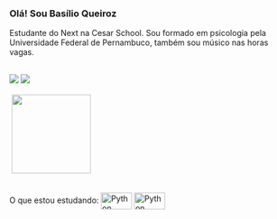 ### Olá! Sou Basílio Queiroz 

Estudante do Next na Cesar School. Sou formado em psicologia pela Universidade Federal de Pernambuco, também sou músico nas horas vagas. 


<div style="display: inline_block"><br>
<div>
<a href="https://instagram.com/basilioqueiroz" target="_blank"><img src="https://img.shields.io/badge/-Instagram-%23E4405F?style=for-the-badge&logo=instagram&logoColor=white" target="_blank"></a>
<a href = "mailto:queirozbasso@gmail.com"><img src="https://img.shields.io/badge/-Gmail-%23333?style=for-the-badge&logo=gmail&logoColor=white" target="_blank"></a>
</div>
  
<div style="display: inline_block"><br>
  
<div>
<img aling="center">
<img height="140em" src="https://github-readme-stats.vercel.app/api?username=91basilio&show_icons=true&theme=dracula"/>
</div> 

<div style="display: inline_block"><br>

O que estou estudando:
<img align="center" alt="Python" height="30" width="55" src="https://cdn.jsdelivr.net/gh/devicons/devicon/icons/python/python-original.svg" /> 
<img align="center" alt="Python" height="30" width="55" src="https://img.shields.io/badge/HTML-239120?style=for-the-badge&logo=html5&logoColor=white"/>
